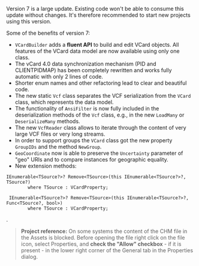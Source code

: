Version 7 is a large update. Existing code won't be able to consume this update without changes. It's therefore recommended to start new projects using this version.

Some of the benefits of version 7:
- `VCardBuilder` adds a **fluent API** to build and edit VCard objects. All features of the VCard data model are now available using only one class.
- The vCard 4.0 data synchronization mechanism (PID and CLIENTPIDMAP) has been completely rewritten and works fully automatic with only 2 lines of code.
- Shorter enum names and other refactoring lead to clear and beautiful code.
- The new static `Vcf` class separates the VCF serialization from the `VCard` class, which represents the data model.
- The functionality of `AnsiFilter` is now fully included in the deserialization methods of the `Vcf` class, e.g., in the new `LoadMany` or `DeserializeMany` methods.
- The new `VcfReader` class allows to iterate through the content of very large VCF files or very long streams.
- In order to support groups the `VCard` class got the new property `GroupIDs` and the method `NewGroup`.
- `GeoCoordinate` now is able to preserve the `Uncertainty` parameter of "geo" URIs and to compare instances for geographic equality.
- New extension methods:
```
IEnumerable<TSource?>? Remove<TSource>(this IEnumerable<TSource?>?, TSource?) 
        where TSource : VCardProperty;

 IEnumerable<TSource?>? Remove<TSource>(this IEnumerable<TSource?>?, Func<TSource?, bool>) 
        where TSource : VCardProperty;
```
.
>**Project reference:** On some systems the content of the CHM file in the Assets is blocked. Before opening the file right click on the file icon, select Properties, and **check the "Allow" checkbox** - if it is present - in the lower right corner of the General tab in the Properties dialog.
